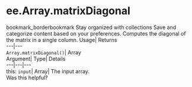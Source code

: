  
#  ee.Array.matrixDiagonal
bookmark_borderbookmark Stay organized with collections  Save and categorize content based on your preferences.
Computes the diagonal of the matrix in a single column. 
Usage| Returns  
---|---  
`Array.matrixDiagonal()`| Array  
Argument| Type| Details  
---|---|---  
this: `input`| Array| The input array.  
Was this helpful?
